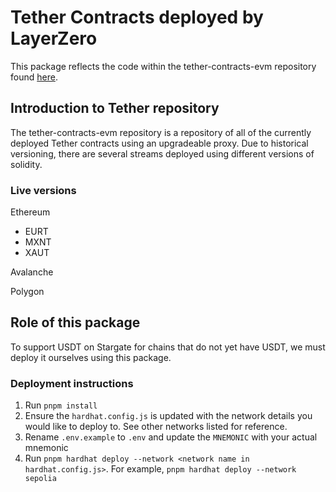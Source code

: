 # Tether Contracts deployed by LayerZero

This package reflects the code within the tether-contracts-evm repository found [here](https://github.com/tetherto/tether-contracts-evm).

## Introduction to Tether repository
The tether-contracts-evm repository is a repository of all of the currently deployed Tether contracts using an upgradeable proxy. Due to historical versioning, there are several streams deployed using different versions of solidity.

### Live versions

Ethereum
- EURT 
- MXNT
- XAUT

Avalanche


Polygon

## Role of this package
To support USDT on Stargate for chains that do not yet have USDT, we must deploy it ourselves using this package. 

### Deployment instructions
1. Run `pnpm install`
2. Ensure the `hardhat.config.js` is updated with the network details you would like to deploy to. See other networks listed for reference.
3. Rename `.env.example` to `.env` and update the `MNEMONIC` with your actual mnemonic
4. Run `pnpm hardhat deploy --network <network name in hardhat.config.js>`. For example, `pnpm hardhat deploy --network sepolia`



